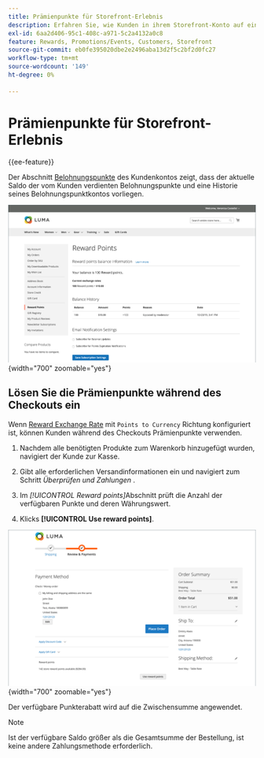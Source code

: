 ```yaml
---
title: Prämienpunkte für Storefront-Erlebnis
description: Erfahren Sie, wie Kunden in ihrem Storefront-Konto auf einen Verlauf ihrer Belohnungspunkte zugreifen können.
exl-id: 6aa2d406-95c1-408c-a971-5c2a4132a0c8
feature: Rewards, Promotions/Events, Customers, Storefront
source-git-commit: eb0fe395020dbe2e2496aba13d2f5c2bf2d0fc27
workflow-type: tm+mt
source-wordcount: '149'
ht-degree: 0%

---
```


# Prämienpunkte für Storefront-Erlebnis

{{ee-feature}}

Der Abschnitt [Belohnungspunkte](rewards-loyalty.md) des Kundenkontos zeigt, dass der aktuelle Saldo der vom Kunden verdienten Belohnungspunkte und eine Historie seines Belohnungspunktkontos vorliegen.

![Belohnungspunkte](./assets/account-dashboard-reward-points.png){width="700" zoomable="yes"}

## Lösen Sie die Prämienpunkte während des Checkouts ein

Wenn [Reward Exchange Rate](reward-exchange-rates.md) mit `Points to Currency` Richtung konfiguriert ist, können Kunden während des Checkouts Prämienpunkte verwenden.

1. Nachdem alle benötigten Produkte zum Warenkorb hinzugefügt wurden, navigiert der Kunde zur Kasse.

1. Gibt alle erforderlichen Versandinformationen ein und navigiert zum Schritt _Überprüfen und Zahlungen_ .

1. Im _[!UICONTROL Reward points]_&#x200B;Abschnitt prüft die Anzahl der verfügbaren Punkte und deren Währungswert.

1. Klicks **[!UICONTROL Use reward points]**.

![Prämienpunkte beim Checkout](./assets/reward-points-on-checkout.png){width="700" zoomable="yes"}

Der verfügbare Punkterabatt wird auf die Zwischensumme angewendet.

>[!NOTE]
>
>Ist der verfügbare Saldo größer als die Gesamtsumme der Bestellung, ist keine andere Zahlungsmethode erforderlich.
